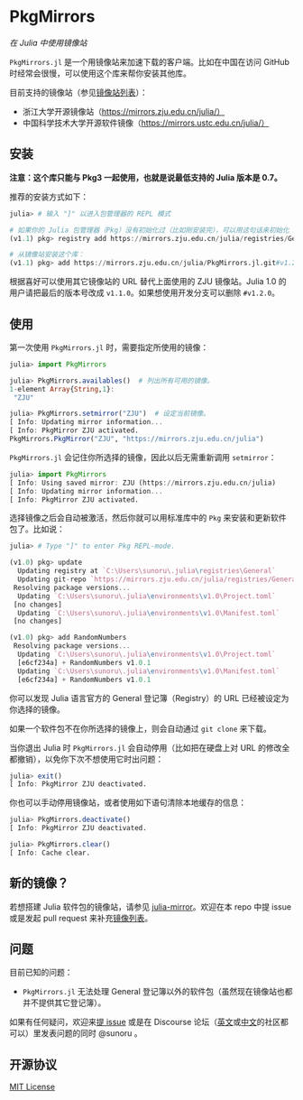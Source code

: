 # PkgMirrors

*在 Julia 中使用镜像站*

`PkgMirrors.jl` 是一个用镜像站来加速下载的客户端。比如在中国在访问 GitHub 时经常会很慢，可以使用这个库来帮你安装其他库。

目前支持的镜像站（参见[镜像站列表](./data/mirror_list.txt)）：
- 浙江大学开源镜像站（https://mirrors.zju.edu.cn/julia/）
- 中国科学技术大学开源软件镜像（https://mirrors.ustc.edu.cn/julia/）

## 安装

**注意：这个库只能与 Pkg3 一起使用，也就是说最低支持的 Julia 版本是 0.7。**

推荐的安装方式如下：

```julia
julia> # 输入 "]" 以进入包管理器的 REPL 模式

# 如果你的 Julia 包管理器（Pkg）没有初始化过（比如刚安装完），可以用这句话来初始化 Pkg：
(v1.1) pkg> registry add https://mirrors.zju.edu.cn/julia/registries/General.git

# 从镜像站安装这个库：
(v1.1) pkg> add https://mirrors.zju.edu.cn/julia/PkgMirrors.jl.git#v1.2.0
```

根据喜好可以使用其它镜像站的 URL 替代上面使用的 ZJU 镜像站。Julia 1.0 的用户请把最后的版本号改成 `v1.1.0`。如果想使用开发分支可以删除 `#v1.2.0`。

## 使用

第一次使用 `PkgMirrors.jl` 时，需要指定所使用的镜像：

```julia
julia> import PkgMirrors

julia> PkgMirrors.availables()  # 列出所有可用的镜像。
1-element Array{String,1}:
 "ZJU"

julia> PkgMirrors.setmirror("ZJU")  # 设定当前镜像。
[ Info: Updating mirror information...
[ Info: PkgMirror ZJU activated.
PkgMirrors.PkgMirror("ZJU", "https://mirrors.zju.edu.cn/julia")
```

`PkgMirrors.jl` 会记住你所选择的镜像，因此以后无需重新调用 `setmirror`：

```julia
julia> import PkgMirrors
[ Info: Using saved mirror: ZJU (https://mirrors.zju.edu.cn/julia)
[ Info: Updating mirror information...
[ Info: PkgMirror ZJU activated.
```

选择镜像之后会自动被激活，然后你就可以用标准库中的 `Pkg` 来安装和更新软件包了。比如说：

```julia
julia> # Type "]" to enter Pkg REPL-mode.

(v1.0) pkg> update
  Updating registry at `C:\Users\sunoru\.julia\registries\General`
  Updating git-repo `https://mirrors.zju.edu.cn/julia/registries/General.git`
 Resolving package versions...
  Updating `C:\Users\sunoru\.julia\environments\v1.0\Project.toml`
 [no changes]
  Updating `C:\Users\sunoru\.julia\environments\v1.0\Manifest.toml`
 [no changes]

(v1.0) pkg> add RandomNumbers
 Resolving package versions...
  Updating `C:\Users\sunoru\.julia\environments\v1.0\Project.toml`
  [e6cf234a] + RandomNumbers v1.0.1
  Updating `C:\Users\sunoru\.julia\environments\v1.0\Manifest.toml`
  [e6cf234a] + RandomNumbers v1.0.1
```

你可以发现 Julia 语言官方的 General 登记簿（Registry）的 URL 已经被设定为你选择的镜像。

如果一个软件包不在你所选择的镜像上，则会自动通过 `git clone` 来下载。

当你退出 Julia 时 `PkgMirrors.jl` 会自动停用（比如把在硬盘上对 URL 的修改全都撤销），以免你下次不想使用它时出问题：

```julia
julia> exit()
[ Info: PkgMirror ZJU deactivated.
```

你也可以手动停用镜像站，或者使用如下语句清除本地缓存的信息：

```julia
julia> PkgMirrors.deactivate()
[ Info: PkgMirror ZJU deactivated.

julia> PkgMirrors.clear()
[ Info: Cache clear.
```

## 新的镜像？

若想搭建 Julia 软件包的镜像站，请参见 [julia-mirror](https://github.com/sunoru/julia-mirror)。欢迎在本 repo 中提 issue 或是发起 pull request 来补充[镜像列表](./data/mirror_list.txt)。

## 问题

目前已知的问题：
- `PkgMirrors.jl` 无法处理 General 登记簿以外的软件包（虽然现在镜像站也都并不提供其它登记簿）。

如果有任何疑问，欢迎来[提 issue](https://github.com/sunoru/PkgMirrors.jl/issues/new) 或是在 Discourse 论坛（[英文](https://discourse.julialang.org)或[中文](http://discourse.juliacn.com)的社区都可以）里发表问题的同时 @sunoru 。

## 开源协议

[MIT License](./LICENSE.md)
